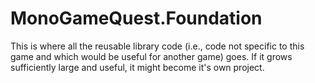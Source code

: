 ﻿# MonoGameQuest.Foundation

This is where all the reusable library code (i.e., code not specific to this game and which would be useful for another game) goes. If it grows sufficiently large and useful, it might become it's own project.